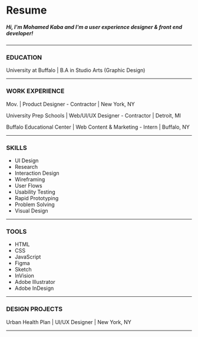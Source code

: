 # Resume

##### Hi, I'm Mohamed Kaba and I'm a user experience designer & front end developer!

---

### EDUCATION
University at Buffalo | B.A in Studio Arts (Graphic Design)

---

### WORK EXPERIENCE

Mov. | Product Designer - Contractor | New York, NY

University Prep Schools | Web/UI/UX Designer - Contractor | Detroit, MI

Buffalo Educational Center | Web Content & Marketing - Intern | Buffalo, NY

---

### SKILLS

* UI Design
* Research
* Interaction Design
* Wireframing
* User Flows
* Usability Testing
* Rapid Prototyping
* Problem Solving
* Visual Design

---
### TOOLS

* HTML
* CSS
* JavaScript
* Figma
* Sketch
* InVision
* Adobe Illustrator
* Adobe InDesign

---

### DESIGN PROJECTS

Urban Health Plan | UI/UX Designer | New York, NY

---
